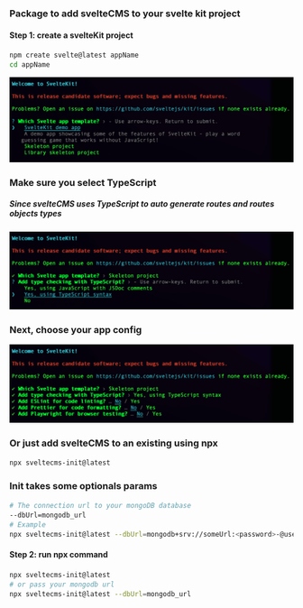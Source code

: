 ### Package to add svelteCMS to your svelte kit project
#### Step 1: create a svelteKit project
``` bash
npm create svelte@latest appName
cd appName
```
![create svelte kit](./src/images/step-1.png)
### Make sure you select TypeScript
##### Since svelteCMS uses TypeScript to auto generate routes and routes objects types
![create svelte kit](./src/images/step-2.png)
### Next, choose your app config
![create svelte kit](./src/images/step-3.png)
### Or just add svelteCMS to an existing using npx
``` bash
npx sveltecms-init@latest
```
### Init takes some optionals params
``` bash
# The connection url to your mongoDB database
--dbUrl=mongodb_url
# Example
npx sveltecms-init@latest --dbUrl=mongodb+srv://someUrl:<password>-@user.mongodb.net/
```
#### Step 2: run npx command
``` bash
npx sveltecms-init@latest
# or pass your mongodb url
npx sveltecms-init@latest --dbUrl=mongodb_url
```